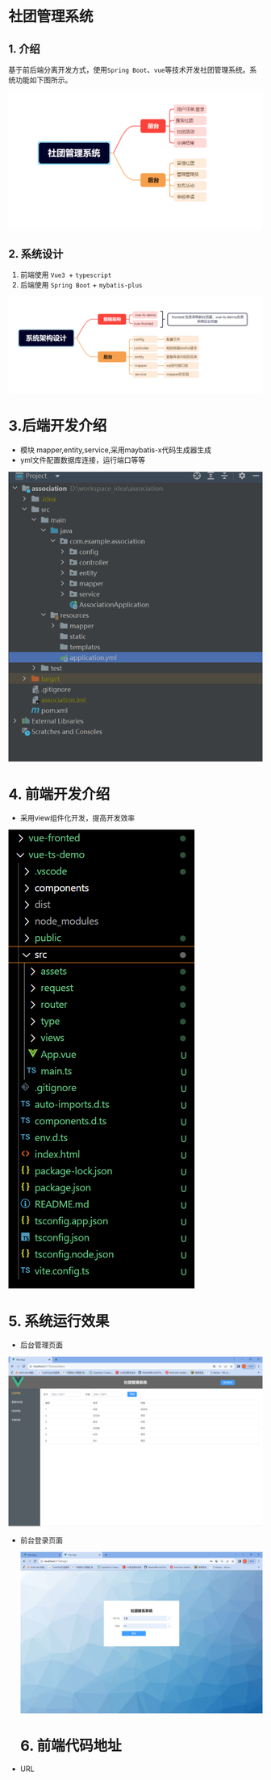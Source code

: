# 社团管理系统

## 1. 介绍

基于前后端分离开发方式，使用`Spring Boot`、`vue`等技术开发社团管理系统。系统功能如下图所示。

![image-20230816143624156](README.assets/image-20230816143624156.png)

## 2. 系统设计

1. 前端使用 `Vue3 `+ `typescript`
2. 后端使用 `Spring Boot` + `mybatis-plus` 

![image-20230816152242710](README.assets/image-20230816152242710.png)

# 3.后端开发介绍

- 模块 mapper,entity,service,采用maybatis-x代码生成器生成
- yml文件配置数据库连接，运行端口等等

![image-20230816150759211](README.assets/image-20230816150759211.png)

# 4. 前端开发介绍

- 采用view组件化开发，提高开发效率

![image-20230816152329377](README.assets/image-20230816152329377.png)

# 5. 系统运行效果

- 后台管理页面

![image-20230816153556030](README.assets/image-20230816153556030.png)

- 前台登录页面

  ![image-20230816153800680](README.assets/image-20230816153800680.png)

  # 6. 前端代码地址
- URL
